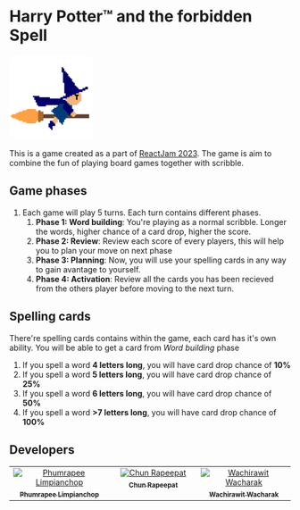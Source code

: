 # Harry Potter™ and the forbidden Spell

<img src="./logo.png" width="150px" style="border-radius: 0.75rem;" />

This is a game created as a part of [ReactJam 2023](https://reactjam.com/). The game is aim to combine the fun of playing board games together with scribble.

## Game phases

1. Each game will play 5 turns. Each turn contains different phases.
   1. **Phase 1: Word building**: You're playing as a normal scribble. Longer the words, higher chance of a card drop, higher the score.
   2. **Phase 2: Review**: Review each score of every players, this will help you to plan your move on next phase
   3. **Phase 3: Planning**: Now, you will use your spelling cards in any way to gain avantage to yourself.
   4. **Phase 4: Activation**: Review all the cards you has been recieved from the others player before moving to the next turn.

## Spelling cards

There're spelling cards contains within the game, each card has it's own ability. You will be able to get a card from _Word building_ phase

1. If you spell a word **4 letters long**, you will have card drop chance of **10%**
2. If you spell a word **5 letters long**, you will have card drop chance of **25%**
3. If you spell a word **6 letters long**, you will have card drop chance of **50%**
4. If you spell a word **>7 letters long**, you will have card drop chance of **100%**

## Developers

<table>
  <tbody>
    <tr>
      <td align="center" valign="top" width="14.28%"><a href="https://rayriffy.com"><img src="https://avatars.githubusercontent.com/u/22584594?v=4?s=100" width="100px;" alt="Phumrapee Limpianchop"/><br /><sub><b>Phumrapee Limpianchop</b></sub></a></td>
      <td align="center" valign="top" width="14.28%"><a href="https://chunrapeepat.com/"><img src="https://avatars.githubusercontent.com/u/8079099?v=4?s=100" width="100px;" alt="Chun Rapeepat"/><br /><sub><b>Chun Rapeepat</b></sub></a></td>
      <td align="center" valign="top" width="14.28%"><a href="https://github.com/Tauhoo"><img src="https://avatars.githubusercontent.com/u/29175062?v=4?s=100" width="100px;" alt="Wachirawit Wacharak"/><br /><sub><b>Wachirawit Wacharak</b></sub></a></td>
    </tr>
  </tbody>
</table>
